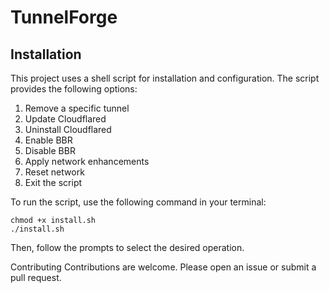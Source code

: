 # TunnelForge

## Installation

This project uses a shell script for installation and configuration. The script provides the following options:

1. Remove a specific tunnel
2. Update Cloudflared
3. Uninstall Cloudflared
4. Enable BBR
5. Disable BBR
6. Apply network enhancements
7. Reset network
8. Exit the script

To run the script, use the following command in your terminal:

```shell
chmod +x install.sh
./install.sh
```

Then, follow the prompts to select the desired operation.

Contributing
Contributions are welcome. Please open an issue or submit a pull request.

